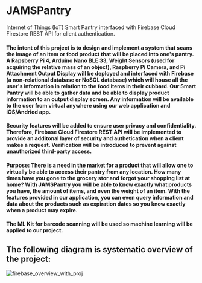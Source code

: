 # JAMSPantry
Internet of Things (IoT) Smart Pantry interfaced with Firebase Cloud Firestore REST API for client authentication.

#### The intent of this project is to design and implement a system that scans the image of an item or food product that will be placed into one's pantry. A Rapsberry Pi 4, Arduino Nano BLE 33, Weight Sensors (used for acquiring the relative mass of an object), Raspberry Pi Camera, and Pi Attachment Output Display will be deployed and interfaced with Firebase (a non-relational database or NoSQL database) which will house all the user's information in relation to the food items in their cubbard. Our Smart Pantry will be able to gather data and be able to display product information to an output display screen. Any information will be available to the user from virtual anywhere using our web application and iOS/Andriod app. 

#### Security features will be added to ensure user privacy and confidentiality. Therefore, Firebase Cloud Firestore REST API will be implemented to provide an additonal layer of security and authetication when a client makes a request. Verification will be introduced to prevent against unauthorized third-party access. 

#### Purpose: There is a need in the market for a product that will allow one to virtually be able to access their pantry from any location. How many times have you gone to the grocery stor and forgot your shopping list at home? With JAMSPantry you will be able to know exactly what products you have, the amount of items, and even the weight of an item. With the features provided in our application, you can even query information and data about the products such as expiration dates so you know exactly when a product may expire. 

#### The ML Kit for barcode scanning will be used so machine learning will be applied to our project. 


## The following diagram is systematic overview of the project:

 ![firebase_overview_with_proj](https://user-images.githubusercontent.com/73625048/156276160-daf1af66-9b9b-4344-8a84-1c64a62083ca.PNG)
